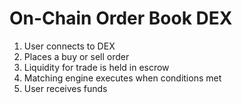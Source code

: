 # On-Chain Order Book DEX

1. User connects to DEX
2. Places a buy or sell order
3. Liquidity for trade is held in escrow
4. Matching engine executes when conditions met
5. User receives funds
